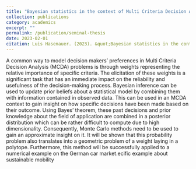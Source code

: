 ```yaml
---
title: "Bayesian statistics in the context of Multi Criteria Decision Analysis (MCDA)"
collection: publications
category: academics
excerpt: ""
permalink: /publication/seminal-thesis
date: 2023-02-01
citation: Luis Hasenauer. (2023). &quot;Bayesian statistics in the context of Multi Criteria Decision Analysis (MCDA).&quot'
---
```

A common way to model decision makers’ preferences in Multi Criteria Decision Analysis (MCDA) problems is through weights representing the relative importance of specific criteria. The elicitation of these weights is a significant task that has an immediate impact on the reliability and usefulness of the decision-making process. Bayesian inference can be used to update prior beliefs about a statistical model by combining them with information contained in observed data. This can be used in an MCDA context to gain insight on
how specific decisions have been made based on their outcome. Using Bayes’ theorem, these past decisions and prior knowledge about the field of application are combined in a posterior distribution which can be rather difficult to compute due to high dimensionality. Consequently, Monte Carlo methods need to be used to gain an approximate insight on it. It will be shown that this probability problem also translates into a geometric problem of a weight laying in a polytope. Furthermore, this method will be successfully applied to a numerical example on the German car market.ecific example about sustainable mobility
